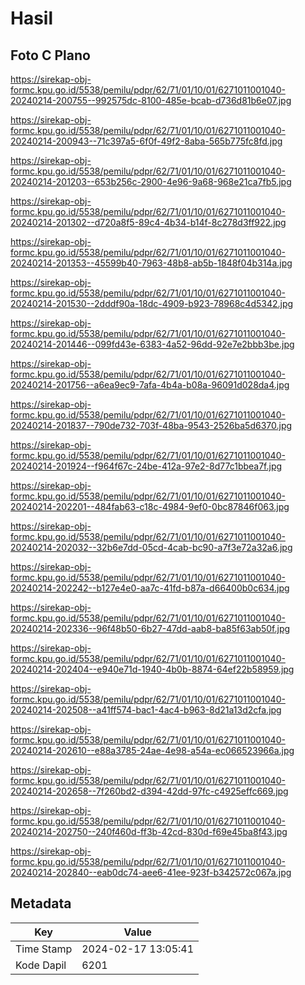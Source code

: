# Hasil

## Foto C Plano

https://sirekap-obj-formc.kpu.go.id/5538/pemilu/pdpr/62/71/01/10/01/6271011001040-20240214-200755--992575dc-8100-485e-bcab-d736d81b6e07.jpg

https://sirekap-obj-formc.kpu.go.id/5538/pemilu/pdpr/62/71/01/10/01/6271011001040-20240214-200943--71c397a5-6f0f-49f2-8aba-565b775fc8fd.jpg

https://sirekap-obj-formc.kpu.go.id/5538/pemilu/pdpr/62/71/01/10/01/6271011001040-20240214-201203--653b256c-2900-4e96-9a68-968e21ca7fb5.jpg

https://sirekap-obj-formc.kpu.go.id/5538/pemilu/pdpr/62/71/01/10/01/6271011001040-20240214-201302--d720a8f5-89c4-4b34-b14f-8c278d3ff922.jpg

https://sirekap-obj-formc.kpu.go.id/5538/pemilu/pdpr/62/71/01/10/01/6271011001040-20240214-201353--45599b40-7963-48b8-ab5b-1848f04b314a.jpg

https://sirekap-obj-formc.kpu.go.id/5538/pemilu/pdpr/62/71/01/10/01/6271011001040-20240214-201530--2dddf90a-18dc-4909-b923-78968c4d5342.jpg

https://sirekap-obj-formc.kpu.go.id/5538/pemilu/pdpr/62/71/01/10/01/6271011001040-20240214-201446--099fd43e-6383-4a52-96dd-92e7e2bbb3be.jpg

https://sirekap-obj-formc.kpu.go.id/5538/pemilu/pdpr/62/71/01/10/01/6271011001040-20240214-201756--a6ea9ec9-7afa-4b4a-b08a-96091d028da4.jpg

https://sirekap-obj-formc.kpu.go.id/5538/pemilu/pdpr/62/71/01/10/01/6271011001040-20240214-201837--790de732-703f-48ba-9543-2526ba5d6370.jpg

https://sirekap-obj-formc.kpu.go.id/5538/pemilu/pdpr/62/71/01/10/01/6271011001040-20240214-201924--f964f67c-24be-412a-97e2-8d77c1bbea7f.jpg

https://sirekap-obj-formc.kpu.go.id/5538/pemilu/pdpr/62/71/01/10/01/6271011001040-20240214-202201--484fab63-c18c-4984-9ef0-0bc87846f063.jpg

https://sirekap-obj-formc.kpu.go.id/5538/pemilu/pdpr/62/71/01/10/01/6271011001040-20240214-202032--32b6e7dd-05cd-4cab-bc90-a7f3e72a32a6.jpg

https://sirekap-obj-formc.kpu.go.id/5538/pemilu/pdpr/62/71/01/10/01/6271011001040-20240214-202242--b127e4e0-aa7c-41fd-b87a-d66400b0c634.jpg

https://sirekap-obj-formc.kpu.go.id/5538/pemilu/pdpr/62/71/01/10/01/6271011001040-20240214-202336--96f48b50-6b27-47dd-aab8-ba85f63ab50f.jpg

https://sirekap-obj-formc.kpu.go.id/5538/pemilu/pdpr/62/71/01/10/01/6271011001040-20240214-202404--e940e71d-1940-4b0b-8874-64ef22b58959.jpg

https://sirekap-obj-formc.kpu.go.id/5538/pemilu/pdpr/62/71/01/10/01/6271011001040-20240214-202508--a41ff574-bac1-4ac4-b963-8d21a13d2cfa.jpg

https://sirekap-obj-formc.kpu.go.id/5538/pemilu/pdpr/62/71/01/10/01/6271011001040-20240214-202610--e88a3785-24ae-4e98-a54a-ec066523966a.jpg

https://sirekap-obj-formc.kpu.go.id/5538/pemilu/pdpr/62/71/01/10/01/6271011001040-20240214-202658--7f260bd2-d394-42dd-97fc-c4925effc669.jpg

https://sirekap-obj-formc.kpu.go.id/5538/pemilu/pdpr/62/71/01/10/01/6271011001040-20240214-202750--240f460d-ff3b-42cd-830d-f69e45ba8f43.jpg

https://sirekap-obj-formc.kpu.go.id/5538/pemilu/pdpr/62/71/01/10/01/6271011001040-20240214-202840--eab0dc74-aee6-41ee-923f-b342572c067a.jpg


## Metadata

| Key        | Value               |
| ---------- | ------------------- |
| Time Stamp | 2024-02-17 13:05:41 |
| Kode Dapil | 6201                |



